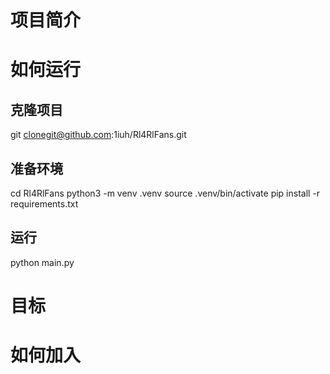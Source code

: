 # 项目简介

# 如何运行
## 克隆项目
git clonegit@github.com:1iuh/Rl4RlFans.git
## 准备环境
cd Rl4RlFans
python3 -m venv .venv
source .venv/bin/activate
pip install -r requirements.txt
## 运行
python main.py

# 目标

# 如何加入
